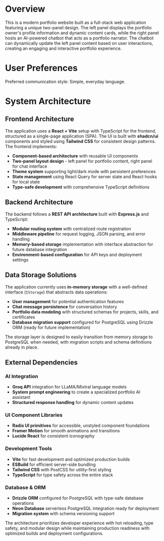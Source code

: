 # Overview

This is a modern portfolio website built as a full-stack web application featuring a unique two-panel design. The left panel displays the portfolio owner's profile information and dynamic content cards, while the right panel hosts an AI-powered chatbot that acts as a portfolio narrator. The chatbot can dynamically update the left panel content based on user interactions, creating an engaging and interactive portfolio experience.

# User Preferences

Preferred communication style: Simple, everyday language.

# System Architecture

## Frontend Architecture

The application uses a **React + Vite** setup with TypeScript for the frontend, structured as a single-page application (SPA). The UI is built with **shadcn/ui** components and styled using **Tailwind CSS** for consistent design patterns. The frontend implements:

- **Component-based architecture** with reusable UI components
- **Two-panel layout design** - left panel for portfolio content, right panel for chat interface
- **Theme system** supporting light/dark mode with persistent preferences
- **State management** using React Query for server state and React hooks for local state
- **Type-safe development** with comprehensive TypeScript definitions

## Backend Architecture

The backend follows a **REST API architecture** built with **Express.js** and TypeScript:

- **Modular routing system** with centralized route registration
- **Middleware pipeline** for request logging, JSON parsing, and error handling
- **Memory-based storage** implementation with interface abstraction for future database integration
- **Environment-based configuration** for API keys and deployment settings

## Data Storage Solutions

The application currently uses **in-memory storage** with a well-defined interface (`IStorage`) that abstracts data operations:

- **User management** for potential authentication features
- **Chat message persistence** for conversation history
- **Portfolio data modeling** with structured schemas for projects, skills, and certificates
- **Database migration support** configured for PostgreSQL using Drizzle ORM (ready for future implementation)

The storage layer is designed to easily transition from memory storage to PostgreSQL when needed, with migration scripts and schema definitions already in place.

## External Dependencies

### AI Integration
- **Groq API** integration for LLaMA/Mixtral language models
- **System prompt engineering** to create a specialized portfolio AI assistant
- **Structured response handling** for dynamic content updates

### UI Component Libraries
- **Radix UI primitives** for accessible, unstyled component foundations
- **Framer Motion** for smooth animations and transitions
- **Lucide React** for consistent iconography

### Development Tools
- **Vite** for fast development and optimized production builds
- **ESBuild** for efficient server-side bundling
- **Tailwind CSS** with PostCSS for utility-first styling
- **TypeScript** for type safety across the entire stack

### Database & ORM
- **Drizzle ORM** configured for PostgreSQL with type-safe database operations
- **Neon Database** serverless PostgreSQL integration ready for deployment
- **Migration system** with schema versioning support

The architecture prioritizes developer experience with hot reloading, type safety, and modular design while maintaining production readiness with optimized builds and deployment configurations.